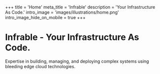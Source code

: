 +++
title = 'Home'
meta_title = 'Infrable'
description = 'Your Infrastructure As Code.'
intro_image = 'images/illustrations/home.png'
intro_image_hide_on_mobile = true
+++

# Infrable - Your Infrastructure As Code.

Expertise in building, managing, and deploying complex systems using bleeding edge cloud technologies.
